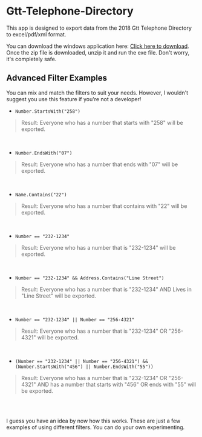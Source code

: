 # Gtt-Telephone-Directory

This app is designed to export data from the 2018 Gtt Telephone Directory to excel/pdf/xml format. 

You can download the windows application here: [Click here to download](https://github.com/JerryBerryJW/Gtt-Telephone-Directory/raw/main/Gtt%20Telephone%20Directory.zip). Once the zip file is downloaded, unzip it and run the exe file. Don't worry, it's completely safe.


## Advanced Filter Examples

You can mix and match the filters to suit your needs. However, I wouldn't suggest you use this feature if you're not a developer!

- ```Number.StartsWith("258")```
> Result: Everyone who has a number that starts with "258" will be exported.
<br />

- ```Number.EndsWith("07")```
> Result: Everyone who has a number that ends with "07" will be exported.
<br />

- ```Name.Contains("22")```
> Result: Everyone who has a number that contains with "22" will be exported.
<br />

- ```Number == "232-1234"```
> Result: Everyone who has a number that is "232-1234" will be exported.
<br />

- ```Number == "232-1234" && Address.Contains("Line Street")```
> Result: Everyone who has a number that is "232-1234" AND Lives in "Line Street" will be exported.
<br />

- ```Number == "232-1234" || Number == "256-4321"```
> Result: Everyone who has a number that is "232-1234" OR "256-4321" will be exported.
<br />

- ```(Number == "232-1234" || Number == "256-4321") && (Number.StartsWith("456") || Number.EndsWith("55"))```
> Result: Everyone who has a number that is "232-1234" OR "256-4321"   AND   has a number that starts with "456" OR ends with "55" will be exported.
<br />
<br />

I guess you have an idea by now how this works. These are just a few examples of using different filters. You can do your own experimenting.
